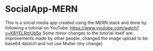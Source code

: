 # SocialApp-MERN
This is a social media app created using the MERN stack and done by following a tutorial on YouTube: https://www.youtube.com/watch?v=K8YELRmUb5o
Some minor changes to the tutorial itself are: improvements made by other people, changed the image upload to be base64 dataUrl and not use Multer (my change)
